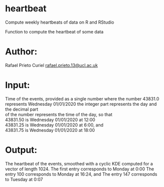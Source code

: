 # heartbeat
Compute weekly heartbeats of data on R and RStudio


Function to compute the heartbeat of some data

# Author:

Rafael Prieto Curiel rafael.prieto.13@ucl.ac.uk


# Input:

Time of the events, provided as a single number
       where the number 43831.0 represents Wednesday 01/01/2020
       the integer part represents the day and the decimal part       
       of the number represents the time of the day, so that       
       43831.50 is Wednesday 01/01/2020 at 12:00       
       43831.25 is Wednesday 01/01/2020 at 6:00, and       
       43831.75 is Wednesday 01/01/2020 at 18:00


# Output:

The heartbeat of the events, smoothed with a cyclic KDE
        computed for a vector of length 1024. 
        The first entry corresponds to Monday at 0:00
        The entry 100 corresponds to Monday at 16:24, and
        The entry 147 corresponds to Tuesday at 0:07 
